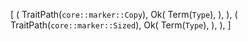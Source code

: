 [
    (
        TraitPath(`core::marker::Copy`),
        Ok(
            Term(`Type`),
        ),
    ),
    (
        TraitPath(`core::marker::Sized`),
        Ok(
            Term(`Type`),
        ),
    ),
]